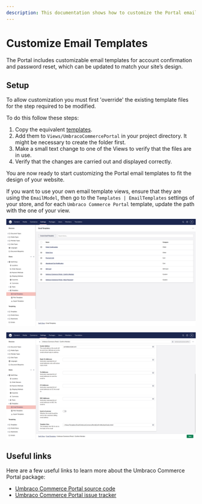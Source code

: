 ```yaml
---
description: This documentation shows how to customize the Portal email templates.
---
```


# Customize Email Templates

The Portal includes customizable email templates for account confirmation and password reset, which can be updated to match your site’s design.

## Setup

To allow customization you must first 'override' the existing template files for the step required to be modified. 

To do this follow these steps:

1. Copy the equivalent [templates](https://github.com/umbraco/Umbraco.Commerce.Portal/tree/main/src/Umbraco.Commerce.Portal/Views/Templates/Email). 
2. Add them to `Views/UmbracoCommercePortal` in your project directory. It might be necessary to create the folder first.
3. Make a small text change to one of the Views to verify that the files are in use.
4. Verify that the changes are carried out and displayed correctly.

You are now ready to start customizing the Portal email templates to fit the design of your website.

If you want to use your own email template views, ensure that they are using the `EmailModel`, then go to the `Templates | EmailTemplates` settings of your store, and for each `Umbraco Commerce Portal` template, update the path with the one of your view.

![Overview of the store's email templates settings](../media/portal/ucp_email_templates.png)

![Overview of the properties of an email template](../media/portal/ucp_email_template_details.png)

## Useful links

Here are a few useful links to learn more about the Umbraco Commerce Portal package:

* [Umbraco Commerce Portal source code](https://github.com/umbraco/Umbraco.Commerce.Portal)
* [Umbraco Commerce Portal issue tracker](https://github.com/umbraco/Umbraco.Commerce.Portal/issues)
